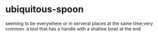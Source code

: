# ubiquitous-spoon
seeming to be everywhere or in serveral places at the same time;very common. a tool that has a handle with a shallow bowl at the end 
